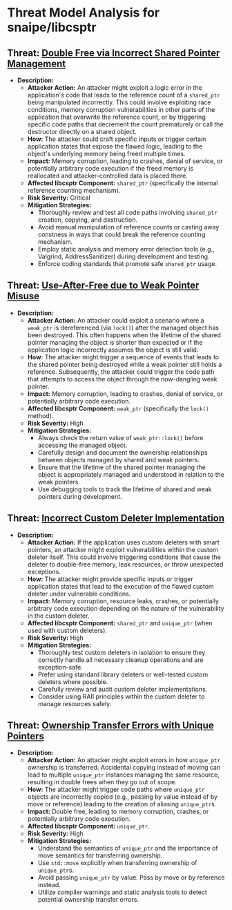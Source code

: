 # Threat Model Analysis for snaipe/libcsptr

## Threat: [Double Free via Incorrect Shared Pointer Management](./threats/double_free_via_incorrect_shared_pointer_management.md)

*   **Description:**
    *   **Attacker Action:** An attacker might exploit a logic error in the application's code that leads to the reference count of a `shared_ptr` being manipulated incorrectly. This could involve exploiting race conditions, memory corruption vulnerabilities in other parts of the application that overwrite the reference count, or by triggering specific code paths that decrement the count prematurely or call the destructor directly on a shared object.
    *   **How:** The attacker could craft specific inputs or trigger certain application states that expose the flawed logic, leading to the object's underlying memory being freed multiple times.
    *   **Impact:** Memory corruption, leading to crashes, denial of service, or potentially arbitrary code execution if the freed memory is reallocated and attacker-controlled data is placed there.
    *   **Affected libcsptr Component:** `shared_ptr` (specifically the internal reference counting mechanism).
    *   **Risk Severity:** Critical
    *   **Mitigation Strategies:**
        *   Thoroughly review and test all code paths involving `shared_ptr` creation, copying, and destruction.
        *   Avoid manual manipulation of reference counts or casting away constness in ways that could break the reference counting mechanism.
        *   Employ static analysis and memory error detection tools (e.g., Valgrind, AddressSanitizer) during development and testing.
        *   Enforce coding standards that promote safe `shared_ptr` usage.

## Threat: [Use-After-Free due to Weak Pointer Misuse](./threats/use-after-free_due_to_weak_pointer_misuse.md)

*   **Description:**
    *   **Attacker Action:** An attacker could exploit a scenario where a `weak_ptr` is dereferenced (via `lock()`) after the managed object has been destroyed. This often happens when the lifetime of the shared pointer managing the object is shorter than expected or if the application logic incorrectly assumes the object is still valid.
    *   **How:** The attacker might trigger a sequence of events that leads to the shared pointer being destroyed while a weak pointer still holds a reference. Subsequently, the attacker could trigger the code path that attempts to access the object through the now-dangling weak pointer.
    *   **Impact:** Memory corruption, leading to crashes, denial of service, or potentially arbitrary code execution.
    *   **Affected libcsptr Component:** `weak_ptr` (specifically the `lock()` method).
    *   **Risk Severity:** High
    *   **Mitigation Strategies:**
        *   Always check the return value of `weak_ptr::lock()` before accessing the managed object.
        *   Carefully design and document the ownership relationships between objects managed by shared and weak pointers.
        *   Ensure that the lifetime of the shared pointer managing the object is appropriately managed and understood in relation to the weak pointers.
        *   Use debugging tools to track the lifetime of shared and weak pointers during development.

## Threat: [Incorrect Custom Deleter Implementation](./threats/incorrect_custom_deleter_implementation.md)

*   **Description:**
    *   **Attacker Action:** If the application uses custom deleters with smart pointers, an attacker might exploit vulnerabilities within the custom deleter itself. This could involve triggering conditions that cause the deleter to double-free memory, leak resources, or throw unexpected exceptions.
    *   **How:** The attacker might provide specific inputs or trigger application states that lead to the execution of the flawed custom deleter under vulnerable conditions.
    *   **Impact:** Memory corruption, resource leaks, crashes, or potentially arbitrary code execution depending on the nature of the vulnerability in the custom deleter.
    *   **Affected libcsptr Component:** `shared_ptr` and `unique_ptr` (when used with custom deleters).
    *   **Risk Severity:** High
    *   **Mitigation Strategies:**
        *   Thoroughly test custom deleters in isolation to ensure they correctly handle all necessary cleanup operations and are exception-safe.
        *   Prefer using standard library deleters or well-tested custom deleters where possible.
        *   Carefully review and audit custom deleter implementations.
        *   Consider using RAII principles within the custom deleter to manage resources safely.

## Threat: [Ownership Transfer Errors with Unique Pointers](./threats/ownership_transfer_errors_with_unique_pointers.md)

*   **Description:**
    *   **Attacker Action:** An attacker might exploit errors in how `unique_ptr` ownership is transferred. Accidental copying instead of moving can lead to multiple `unique_ptr` instances managing the same resource, resulting in double frees when they go out of scope.
    *   **How:** The attacker might trigger code paths where `unique_ptr` objects are incorrectly copied (e.g., passing by value instead of by move or reference) leading to the creation of aliasing `unique_ptr`s.
    *   **Impact:** Double free, leading to memory corruption, crashes, or potentially arbitrary code execution.
    *   **Affected libcsptr Component:** `unique_ptr`.
    *   **Risk Severity:** High
    *   **Mitigation Strategies:**
        *   Understand the semantics of `unique_ptr` and the importance of move semantics for transferring ownership.
        *   Use `std::move` explicitly when transferring ownership of `unique_ptr`s.
        *   Avoid passing `unique_ptr` by value. Pass by move or by reference instead.
        *   Utilize compiler warnings and static analysis tools to detect potential ownership transfer errors.

